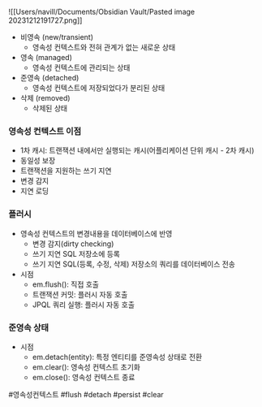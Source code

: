 ![[Users/navill/Documents/Obsidian Vault/Pasted image 20231212191727.png]]

- 비영속 (new/transient)  
	- 영속성 컨텍스트와 전혀 관계가 없는 새로운 상태
- 영속 (managed) 
	- 영속성 컨텍스트에 관리되는 상태
- 준영속 (detached) 
	- 영속성 컨텍스트에 저장되었다가 분리된 상태
- 삭제 (removed) 
	- 삭제된 상태

### 영속성 컨텍스트 이점
- 1차 캐시: 트랜잭션 내에서만 실행되는 캐시(어플리케이션 단위 캐시 - 2차 캐시)
- 동일성 보장
- 트랜잭션을 지원하는 쓰기 지연
- 변경 감지
- 지연 로딩

### 플러시
- 영속성 컨텍스트의 변경내용을 데이터베이스에 반영
	- 변경 감지(dirty checking)
	- 쓰기 지연 SQL 저장소에 등록
	- 쓰기 지연 SQL(등록, 수정, 삭제) 저장소의 쿼리를 데이터베이스 전송
- 시점
	- em.flush(): 직접 호출
	- 트랜잭션 커밋: 플러시 자동 호출
	- JPQL 쿼리 실행: 플러시 자동 호출

### 준영속 상태
- 시점
	- em.detach(entity): 특정 엔티티를 준영속성 상태로 전환
	- em.clear(): 영속성 컨텍스트 초기화
	- em.close(): 영속성 컨텍스트 종료

#영속성컨텍스트 #flush #detach #persist #clear